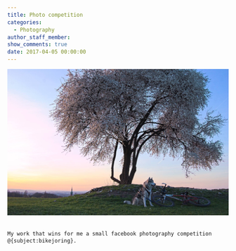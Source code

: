 ```yaml
---
title: Photo competition
categories:
  - Photography
author_staff_member:
show_comments: true
date: 2017-04-05 00:00:00
---
```



<div class="highlighter-rouge"><pre class="highlight"><img alt="bikejoring with wolfy" src="/uploads/versions/12916255-10204564479231317-7248674827341159395-o---x----2048-1355x---.jpg" /><code>

My work that wins for me a small facebook photography competition @{subject:bikejoring}.</code>
</pre></div>